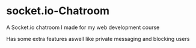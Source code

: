 # socket.io-Chatroom
A Socket.io chatroom I made for my web development course

Has some extra features aswell like private messaging and blocking users
